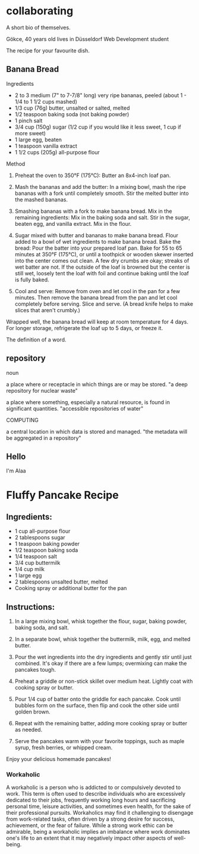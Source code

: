 # collaborating


A short bio of themselves.

Gökce, 40 years old
lives in Düsseldorf
Web Development student

The recipe for your favourite dish.

## Banana Bread

Ingredients
- 2 to 3 medium (7" to 7-7/8" long) very ripe bananas, peeled (about 1 - 1/4 to 1 1/2 cups mashed)
- 1/3 cup (76g) butter, unsalted or salted, melted
- 1/2 teaspoon baking soda (not baking powder)
- 1 pinch salt
- 3/4 cup (150g) sugar (1/2 cup if you would like it less sweet, 1 cup if more sweet)
- 1 large egg, beaten
- 1 teaspoon vanilla extract
- 1 1/2 cups (205g) all-purpose flour

Method
1. Preheat the oven to 350°F (175°C):
Butter an 8x4-inch loaf pan.

2. Mash the bananas and add the butter:
In a mixing bowl, mash the ripe bananas with a fork until completely smooth. Stir the melted butter into the mashed bananas.

3. Smashing bananas with a fork to make banana bread.
Mix in the remaining ingredients:
Mix in the baking soda and salt. Stir in the sugar, beaten egg, and vanilla extract. Mix in the flour.

1. Sugar mixed with butter and bananas to make banana bread.
Flour added to a bowl of wet ingredients to make banana bread.
Bake the bread:
Pour the batter into your prepared loaf pan.
Bake for 55 to 65 minutes at 350°F (175°C), or until a toothpick or wooden skewer inserted into the center comes out clean. A few dry crumbs are okay; streaks of wet batter are not. If the outside of the loaf is browned but the center is still wet, loosely tent the loaf with foil and continue baking until the loaf is fully baked.

1. Cool and serve:
Remove from oven and let cool in the pan for a few minutes. Then remove the banana bread from the pan and let cool completely before serving. Slice and serve. (A bread knife helps to make slices that aren't crumbly.)

Wrapped well, the banana bread will keep at room temperature for 4 days. For longer storage, refrigerate the loaf up to 5 days, or freeze it.

The definition of a word.

## repository

noun

a place where or receptacle in which things are or may be stored.
"a deep repository for nuclear waste"

a place where something, especially a natural resource, is found in significant quantities.
"accessible repositories of water"

COMPUTING

a central location in which data is stored and managed.
"the metadata will be aggregated in a repository"

## Hello
I'm Alaa
# Fluffy Pancake Recipe

## Ingredients:

- 1 cup all-purpose flour
- 2 tablespoons sugar
- 1 teaspoon baking powder
- 1/2 teaspoon baking soda
- 1/4 teaspoon salt
- 3/4 cup buttermilk
- 1/4 cup milk
- 1 large egg
- 2 tablespoons unsalted butter, melted
- Cooking spray or additional butter for the pan

## Instructions:

1. In a large mixing bowl, whisk together the flour, sugar, baking powder, baking soda, and salt.

2. In a separate bowl, whisk together the buttermilk, milk, egg, and melted butter.

3. Pour the wet ingredients into the dry ingredients and gently stir until just combined. It's okay if there are a few lumps; overmixing can make the pancakes tough.

4. Preheat a griddle or non-stick skillet over medium heat. Lightly coat with cooking spray or butter.

5. Pour 1/4 cup of batter onto the griddle for each pancake. Cook until bubbles form on the surface, then flip and cook the other side until golden brown.

6. Repeat with the remaining batter, adding more cooking spray or butter as needed.

7. Serve the pancakes warm with your favorite toppings, such as maple syrup, fresh berries, or whipped cream.

Enjoy your delicious homemade pancakes!

### Workaholic

A workaholic is a person who is addicted to or compulsively devoted to work. This term is often used to describe individuals who are excessively dedicated to their jobs, frequently working long hours and sacrificing personal time, leisure activities, and sometimes even health, for the sake of their professional pursuits. Workaholics may find it challenging to disengage from work-related tasks, often driven by a strong desire for success, achievement, or the fear of failure. While a strong work ethic can be admirable, being a workaholic implies an imbalance where work dominates one's life to an extent that it may negatively impact other aspects of well-being.

